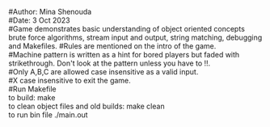 #Author: Mina Shenouda<br/>
#Date: 3 Oct 2023<br/>
#Game demonstrates basic understanding of object oriented concepts<br/>
brute force algorithms, stream input and output, string matching, debugging and Makefiles.
#Rules are mentioned on the intro of the game.<br/>
#Machine pattern is written as a hint for bored players but faded with strikethrough. Don't look at the pattern unless you have to !!. <br/>
#Only A,B,C are allowed case insensitive as a valid input.<br/>
#X case insensitive to exit the game.<br/>
#Run Makefile<br/>
    to build: make<br/>
    to clean object files and old builds: make clean<br/>
    to run bin file ./main.out <br/> 

